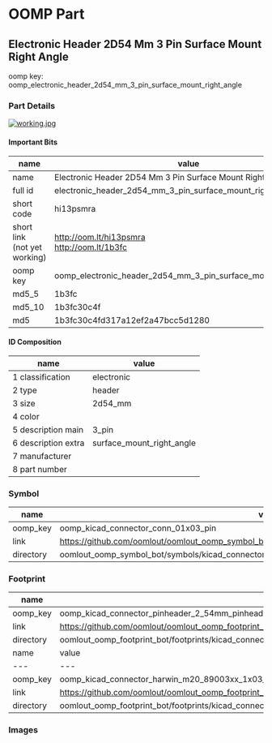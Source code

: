 # OOMP Part  
## Electronic Header 2D54 Mm 3 Pin Surface Mount Right Angle  
  
oomp key: oomp_electronic_header_2d54_mm_3_pin_surface_mount_right_angle  
  
### Part Details  
  
[![working.jpg](working_600.jpg)](working.jpg)  
  
#### Important Bits  
| name | value | 
| --- | --- | 
| name | Electronic Header 2D54 Mm 3 Pin Surface Mount Right Angle | 
| full id | electronic_header_2d54_mm_3_pin_surface_mount_right_angle | 
| short code | hi13psmra | 
| short link<br>(not yet working) | http://oom.lt/hi13psmra<br>http://oom.lt/1b3fc | 
| oomp key | oomp_electronic_header_2d54_mm_3_pin_surface_mount_right_angle | 
| md5_5 | 1b3fc | 
| md5_10 | 1b3fc30c4f | 
| md5 | 1b3fc30c4fd317a12ef2a47bcc5d1280 | 
#### ID Composition  
| name | value | 
| --- | --- | 
| 1 classification | electronic | 
| 2 type | header | 
| 3 size | 2d54_mm | 
| 4 color |  | 
| 5 description main | 3_pin | 
| 6 description extra | surface_mount_right_angle | 
| 7 manufacturer |  | 
| 8 part number |  | 
### Symbol  
| name | value | 
| --- | --- | 
| oomp_key | oomp_kicad_connector_conn_01x03_pin | 
| link | https://github.com/oomlout/oomlout_oomp_symbol_bot/tree/main/symbols/kicad_connector_conn_01x03_pin | 
| directory | oomlout_oomp_symbol_bot/symbols/kicad_connector_conn_01x03_pin//working/working.kicad_sym | 
### Footprint  
| name | value | 
| --- | --- | 
| oomp_key | oomp_kicad_connector_pinheader_2_54mm_pinheader_1x03_p2_54mm_vertical | 
| link | https://github.com/oomlout/oomlout_oomp_footprint_bot/tree/main/foootprntss/kicad_connector_pinheader_2_54mm_pinheader_1x03_p2_54mm_vertical | 
| directory | oomlout_oomp_footprint_bot/footprints/kicad_connector_pinheader_2_54mm_pinheader_1x03_p2_54mm_vertical//working/working.kicad_mod | 
| name | value | 
| --- | --- | 
| oomp_key | oomp_kicad_connector_harwin_m20_89003xx_1x03_p2_54mm_horizontal | 
| link | https://github.com/oomlout/oomlout_oomp_footprint_bot/tree/main/foootprntss/kicad_connector_harwin_m20_89003xx_1x03_p2_54mm_horizontal | 
| directory | oomlout_oomp_footprint_bot/footprints/kicad_connector_harwin_m20_89003xx_1x03_p2_54mm_horizontal//working/working.kicad_mod | 
### Images  
